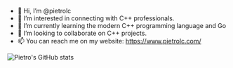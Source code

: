 - 👋 Hi, I’m @pietrolc
- 👀 I’m interested in connecting with C++ professionals.
- 🌱 I’m currently learning the modern C++ programming language and Go
- 💞️ I’m looking to collaborate on C++ projects.
- 📫 You can reach me on my website: https://www.pietrolc.com/

<!---
pietrolc/pietrolc is a ✨ special ✨ repository because its `README.md` (this file) appears on your GitHub profile.
You can click the Preview link to take a look at your changes.
--->

![Pietro's GitHub stats](https://github-readme-stats.vercel.app/api?username=pietrolc&show_icons=true&theme=radical)
